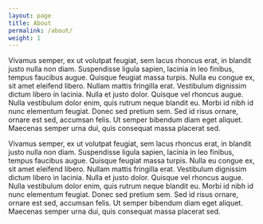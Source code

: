 ```yaml
---
layout: page
title: About
permalink: /about/
weight: 1
---
```


Vivamus semper, ex ut volutpat feugiat, sem lacus rhoncus erat, in blandit justo nulla non diam. Suspendisse ligula sapien, lacinia in leo finibus, tempus faucibus augue. Quisque feugiat massa turpis. Nulla eu congue ex, sit amet eleifend libero. Nullam mattis fringilla erat. Vestibulum dignissim dictum libero in lacinia. Nulla et justo dolor. Quisque vel rhoncus augue. Nulla vestibulum dolor enim, quis rutrum neque blandit eu. Morbi id nibh id nunc elementum feugiat. Donec sed pretium sem. Sed id risus ornare, ornare est sed, accumsan felis. Ut semper bibendum diam eget aliquet. Maecenas semper urna dui, quis consequat massa placerat sed.

Vivamus semper, ex ut volutpat feugiat, sem lacus rhoncus erat, in blandit justo nulla non diam. Suspendisse ligula sapien, lacinia in leo finibus, tempus faucibus augue. Quisque feugiat massa turpis. Nulla eu congue ex, sit amet eleifend libero. Nullam mattis fringilla erat. Vestibulum dignissim dictum libero in lacinia. Nulla et justo dolor. Quisque vel rhoncus augue. Nulla vestibulum dolor enim, quis rutrum neque blandit eu. Morbi id nibh id nunc elementum feugiat. Donec sed pretium sem. Sed id risus ornare, ornare est sed, accumsan felis. Ut semper bibendum diam eget aliquet. Maecenas semper urna dui, quis consequat massa placerat sed.